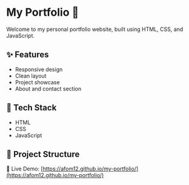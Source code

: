 
# My Portfolio 🌟

Welcome to my personal portfolio website, built using HTML, CSS, and JavaScript.

## ✨ Features
- Responsive design
- Clean layout
- Project showcase
- About and contact section

## 📁 Tech Stack
- HTML
- CSS
- JavaScript

## 🚀 Project Structure

🔗 Live Demo: [https://afom12.github.io/my-portfolio/](https://afom12.github.io/my-portfolio/)
